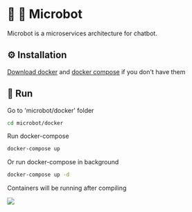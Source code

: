 # :robot: :speech_balloon: Microbot

Microbot is a microservices architecture for chatbot.

## :gear: Installation

[Download docker](https://docs.docker.com/engine/install/) and [docker compose](https://docs.docker.com/compose/install/) if you don't have them

## :rocket: Run
Go to 'microbot/docker' folder

```bash
cd microbot/docker
```

Run docker-compose

```bash
docker-compose up
```

Or run docker-compose in background

```bash
docker-compose up -d
```
Containers will be running after compiling

<img src="shell.png"></img>